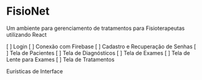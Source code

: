 # FisioNet
Um ambiente para gerenciamento de tratamentos para Fisioterapeutas utilizando React

[ ] Login
[ ] Conexão com Firebase
[ ] Cadastro e Recuperação de Senhas
[ ] Tela de Pacientes
[ ] Tela de Diagnósticos
[ ] Tela de Exames
[ ] Tela de Lente para Exames
[ ] Tela de Tratamentos

Eurísticas de Interface